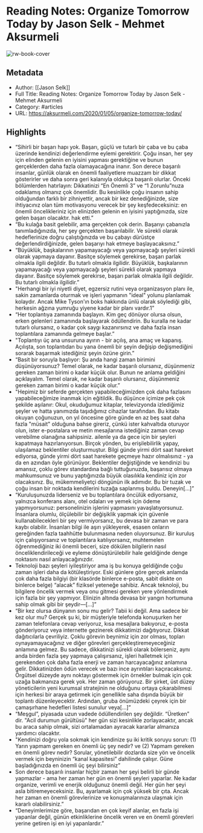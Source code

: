 # Reading Notes: Organize Tomorrow Today by Jason Selk - Mehmet Aksurmeli

![rw-book-cover](https://readwise-assets.s3.amazonaws.com/media/uploaded_book_covers/profile_406868/fc2e3e3b-a38e-4617-9c1a-e96d330713fd.jpg)

## Metadata
- Author: [[Jason Selk]]
- Full Title: Reading Notes: Organize Tomorrow Today by Jason Selk - Mehmet Aksurmeli
- Category: #articles
- URL: https://aksurmeli.com/2020/01/05/organize-tomorrow-today/

## Highlights
- “Sihirli bir başarı hapı yok. Başarı, güçlü ve tutarlı bir çaba ve bu çaba üzerinde kendinizi değerlendirme eylemi gerektirir. Çoğu insan, her şey için elinden gelenin en iyisini yapması gerektiğine ve bunun gerçeklerden daha fazla olamayacağına inanır. Son derece başarılı insanlar, günlük olarak en önemli faaliyetlere muazzam bir dikkat gösterirler ve daha sonra geri kalanıyla oldukça başarılı olurlar. Önceki bölümlerden hatırlayın: Dikkatinizi “En Önemli 3” ve “1 Zorunlu”nuza odaklamış olmanız çok önemlidir. Bu kesinlikle çoğu insanın sahip olduğundan farklı bir zihniyettir, ancak bir kez denediğinizde, size ihtiyacınız olan tüm motivasyonu verecek bir şey keşfedeceksiniz: en önemli öncelikleriniz için elinizden gelenin en iyisini yaptığınızda, size gelen başarı olacaktır. hak etti.”
- “Bu kulağa basit gelebilir, ama gerçekten çok derin. Başarıyı çabanızla tanımladığınızda, her şey gerçekten başarılabilir. Ve sürekli olarak hedeflerinize doğru çalıştığınızda ve bu çabayı dürüstçe değerlendirdiğinizde, gelen başarıyı hak etmeye başlayacaksınız.”
- “Büyüklük, başkalarının yapamayacağı veya yapmayacağı şeyleri sürekli olarak yapmaya dayanır. Basitçe söylemek gerekirse, başarı parlak olmakla ilgili değildir. Bu tutarlı olmakla ilgilidir. Büyüklük, başkalarının yapamayacağı veya yapmayacağı şeyleri sürekli olarak yapmaya dayanır. Basitçe söylemek gerekirse, başarı parlak olmakla ilgili değildir. Bu tutarlı olmakla ilgilidir.”
- "Herhangi bir iyi niyetli diyet, egzersiz rutini veya organizasyon planı ile, sakin zamanlarda oturmak ve işleri yapmanın "ideal" yolunu planlamak kolaydır. Ancak Mike Tyson'ın boks hakkında ünlü olarak söylediği gibi, herkesin ağzına yumruğu yiyene kadar bir planı vardır.1”
- “Her toplantıya zamanında başlayın. Kim geç dönüyor olursa olsun, erken gelenleri zamanında başlayarak ödüllendirin. Bu kuralla ne kadar tutarlı olursanız, o kadar çok saygı kazanırsınız ve daha fazla insan toplantılara zamanında gelmeye başlar.”
- "Toplantıyı üç ana unsuruna ayırın - bir açılış, ana amaç ve kapanış. Açılışta, son toplantıdan bu yana önemli bir şeyin değişip değişmediğini sorarak başarmak istediğiniz şeyin özüne girin.”
- “Basit bir soruyla başlıyor: Şu anda hangi zaman birimini düşünüyorsunuz? Temel olarak, ne kadar başarılı olursanız, düşünmeniz gereken zaman birimi o kadar küçük olur. Bunun ne anlama geldiğini açıklayalım. Temel olarak, ne kadar başarılı olursanız, düşünmeniz gereken zaman birimi o kadar küçük olur.”
- "Hepimiz bir seferde gerçekten yapabileceğimizden çok daha fazlasını yapabileceğimize inanmak için eğitildik. Bu düşünce içimize pek çok şekilde aşılanır: Okul, okuduğumuz kitaplar, televizyonda izlediğimiz şeyler ve hatta yanımızda taşıdığımız cihazlar tarafından. Bu kitabı okuyan çoğunuzun, on yıl öncesine göre günde en az beş saat daha fazla "müsait" olduğuna bahse gireriz, çünkü ister kahvaltıda oturuyor olun, ister e-postalara ve metin mesajlarına istediğiniz zaman cevap verebilme olanağına sahipsiniz. ailenle ya da gece için bir şeyleri kapatmaya hazırlanıyorsun. Birçok yönden, bu erişilebilirlik yapay, ulaşılamaz beklentiler oluşturmuştur. Bilgi günde yirmi dört saat hareket ediyorsa, günde yirmi dört saat harekete geçmeye hazır olmalısınız - ya da en azından öyle görünüyor. Beklentiler değiştiğinde ve kendinizi bu amansız, çoklu görev standardına bağlı tuttuğunuzda, başarısız olmaya mahkumsunuz ve bunu yaptığınızda büyük olasılıkla kendiniz için zor olacaksınız. Bu, mükemmeliyetçi döngünün ilk adımıdır. Bu bir tuzak ve çoğu insan bir noktada kendilerini tuzağa saplanmış buldu. Deneyin[…]”
- “Kuruluşunuzda liderseniz ve bu toplantılara öncülük ediyorsanız, yalnızca konferans alanı, otel odaları ve yemek için ödeme yapmıyorsunuz: personelinizin işlerini yapmasını yavaşlatıyorsunuz. İnsanlara olumlu, ölçülebilir bir değişiklik yapmak için güvenle kullanabilecekleri bir şey vermiyorsanız, bu devasa bir zaman ve para kaybı olabilir. İnsanları bilgi ile aşırı yükleyerek, esasen onların gereğinden fazla taahhütte bulunmasına neden oluyorsunuz. Bir kuruluş için çalışıyorsanız ve toplantılara katılıyorsanız, muhtemelen öğrenmediğiniz iki önemli beceri, size dökülen bilgilerin nasıl önceliklendirileceği ve eyleme dönüştürülebilir hale geldiğinde denge noktasını nasıl anlayacağınızdır.
- Teknoloji bazı şeyleri iyileştiriyor ama iş bu konuya geldiğinde çoğu zaman işleri daha da kötüleştiriyor. Eski günlere göre gerçek anlamda çok daha fazla bilgiyi (bir klasörde binlerce e-posta, sabit diskte on binlerce belge) “alacak” fiziksel yeteneğe sahibiz. Ancak teknoloji, bu bilgilere öncelik vermek veya onu gitmesi gereken yere yönlendirmek için fazla bir şey yapmıyor. Elinizin altında devasa bir yangın hortumuna sahip olmak gibi bir şeydir—[…]”
- “Bir kez olursa dünyanın sonu mu gelir? Tabii ki değil. Ama sadece bir kez olur mu? Gerçek şu ki, bir müşteriyle telefonda konuşurken her zaman telefonlara cevap veriyoruz, kısa mesajlara bakıyoruz, e-posta gönderiyoruz veya internette gezinerek dikkatimizi dağıtıyoruz. Dikkat dağıtıcılarla çevriliyiz. Çoklu görevin beynimiz için zor olması, topları oynayamayacağınız ve diğer görevleri gerçekleştiremeyeceğiniz anlamına gelmez. Bu sadece, dikkatinizi sürekli olarak bölerseniz, aynı anda birden fazla şey yapmaya çalışırsanız, işleri halletmek için gerekenden çok daha fazla enerji ve zaman harcayacağınız anlamına gelir. Dikkatinizden ödün verecek ve bazı ince ayrıntıları kaçıracaksınız. Örgütsel düzeyde aynı noktayı göstermek için örnekler bulmak için çok uzağa bakmanıza gerek yok. Her zaman görüyoruz. Bir şirket, üst düzey yöneticilerin yeni kurumsal stratejinin ne olduğunu ortaya çıkarabilmesi için herkesi bir araya getirmek için genellikle saha dışında büyük bir toplantı düzenleyecektir. Ardından, gruba önümüzdeki çeyrek için bir çamaşırhane hedefleri listesi sunulur veya[…]”
- “Meşgul”, piyasada uzun vadede ödüllendirilen şey değildir. “Üretken” dir. "Acil durumun gürültüsü" her gün sizi kesinlikle zorlayacaktır, ancak bu araca sahip olmak, sizi ortalamadan ayıracak kararlar almanıza yardımcı olacaktır.
- "Kendinizi doğru yola sokmak için kendinize şu iki kritik soruyu sorun: (1) Yarın yapmam gereken en önemli üç şey nedir? ve (2) Yapmam gereken en önemli görev nedir? Sorular, yönetilebilir dozlarda size yön ve öncelik vermek için beyninizin “kanal kapasitesi” dahilinde çalışır. Güne başladığınızda en önemli üç şeyi bilirsiniz”
- Son derece başarılı insanlar hiçbir zaman her şeyi belirli bir günde yapmazlar - ama her zaman her gün en önemli şeyleri yaparlar. Ne kadar organize, verimli ve enerjik olduğunuz önemli değil. Her gün her şeyi asla bitiremeyeceksiniz. Bu, ayarlamak için çok yüksek bir çıta. Ancak her zaman en önemli görevlerinize ve konuşmalarınıza ulaşmak için kararlı olabilirsiniz.”
- “Deneyimlerimize göre, başarıdan en çok keyif alanlar, en fazla işi yapanlar değil, günün etkinliklerine öncelik veren ve en önemli görevleri yerine getiren işi en iyi yapanlardır.”
